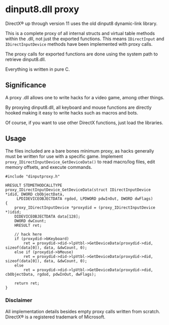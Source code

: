 # dinput8.dll proxy #
DirectX® up through version 11 uses the old dinput8 dynamic-link library.

This is a complete proxy of all internal structs and virtual table methods within the .dll, not just the exported functions.  This means `IDirectInput` and `IDirectInputDevice` methods have been implemented with proxy calls.

The proxy calls for exported functions are done using the system path to retrieve dinput8.dll.

Everything is written in pure C.

## Significance ##
A proxy .dll allows one to write hacks for a video game, among other things.

By proxying dinput8.dll, all keyboard and mouse functions are directly hooked making it  easy to write hacks such as macros and bots.

Of course, if you want to use other DirectX functions, just load the libraries.

## Usage ##
The files included are a bare bones minimum proxy, as hacks generally must be written for use with a specific game.  Implement `proxy_IDirectInputDevice_GetDeviceData()` to read macro/log files, edit memory offsets, and execute commands.

```
#include "dinputproxy.h"

HRESULT STDMETHODCALLTYPE proxy_IDirectInputDevice_GetDeviceData(struct IDirectInputDevice *idid, DWORD cbObjectData, 
     LPDIDEVICEOBJECTDATA rgdod, LPDWORD pdwInOut, DWORD dwFlags)
{
	proxy_IDirectInputDevice *proxydid = (proxy_IDirectInputDevice *)idid;
	DIDEVICEOBJECTDATA data[128];
	DWORD dwCount;
	HRESULT ret;

	// hack here
	if (proxydid->bKeyboard)
		ret = proxydid->did->lpVtbl->GetDeviceData(proxydid->did, sizeof(data[0]), data, &dwCount, 0);
	else if (proxydid->bMouse)
		ret = proxydid->did->lpVtbl->GetDeviceData(proxydid->did, sizeof(data[0]), data, &dwCount, 0);
	else
		ret = proxydid->did->lpVtbl->GetDeviceData(proxydid->did, cbObjectData, rgdod, pdwInOut, dwFlags);

	return ret;
}
```


### Disclaimer ###
All implementation details besides empty proxy calls written from scratch.  DirectX® is a registered trademark of Microsoft.